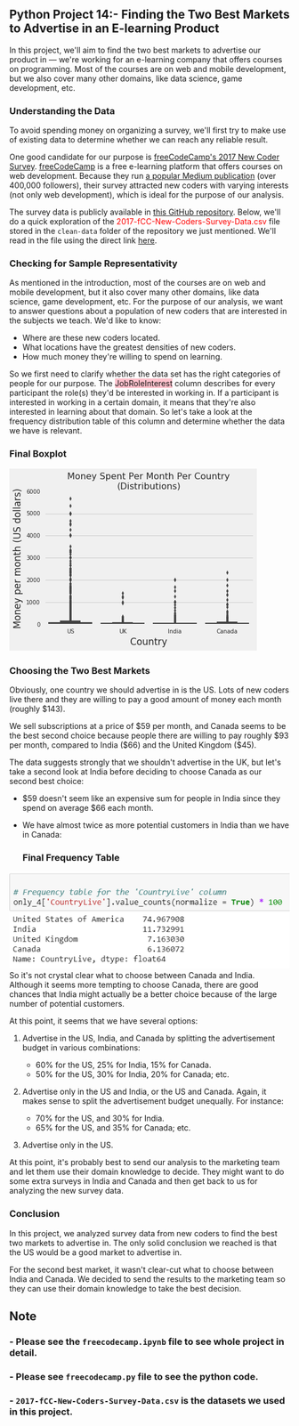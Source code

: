 ## Python Project 14:-  Finding the Two Best Markets to Advertise in an E-learning Product

In this project, we'll aim to find the two best markets to advertise our product in — we're working for an e-learning company that offers courses on programming. Most of the courses are on web and mobile development, but we also cover many other domains, like data science, game development, etc.

### Understanding the Data
To avoid spending money on organizing a survey, we'll first try to make use of existing data to determine whether we can reach any reliable result.

One good candidate for our purpose is [freeCodeCamp's 2017 New Coder Survey](https://www.freecodecamp.org/news/we-asked-20-000-people-who-they-are-and-how-theyre-learning-to-code-fff5d668969/). [freeCodeCamp](https://www.freecodecamp.org/) is a free e-learning platform that offers courses on web development. Because they run [a popular Medium publication](https://www.freecodecamp.org/news/) (over 400,000 followers), their survey attracted new coders with varying interests (not only web development), which is ideal for the purpose of our analysis.

The survey data is publicly available in [this GitHub repository](https://github.com/freeCodeCamp/2017-new-coder-survey). Below, we'll do a quick exploration of the <span style='color:Red'> 2017-fCC-New-Coders-Survey-Data.csv  </span> file stored in the `clean-data` folder of the repository we just mentioned. We'll read in the file using the direct link [here](https://raw.githubusercontent.com/freeCodeCamp/2017-new-coder-survey/master/clean-data/2017-fCC-New-Coders-Survey-Data.csv).

### Checking for Sample Representativity
As mentioned in the introduction, most of the courses are on web and mobile development, but it also cover many other domains, like data science, game development, etc. For the purpose of our analysis, we want to answer questions about a population of new coders that are interested in the subjects we teach. We'd like to know:

- Where are these new coders located.
- What locations have the greatest densities of new coders.
- How much money they're willing to spend on learning.

So we first need to clarify whether the data set has the right categories of people for our purpose. The <span style='background :Pink'>JobRoleInterest</span> column describes for every participant the role(s) they'd be interested in working in. If a participant is interested in working in a certain domain, it means that they're also interested in learning about that domain. So let's take a look at the frequency distribution table of this column and determine whether the data we have is relevant.

   ### Final Boxplot
<img src="image1.png">

### Choosing the Two Best Markets
Obviously, one country we should advertise in is the US. Lots of new coders live there and they are willing to pay a good amount of money each month (roughly \$143).

We sell subscriptions at a price of \$59 per month, and Canada seems to be the best second choice because people there are willing to pay roughly \$93 per month, compared to India (\$66) and the United Kingdom (\$45).

The data suggests strongly that we shouldn't advertise in the UK, but let's take a second look at India before deciding to choose Canada as our second best choice:

- $59 doesn't seem like an expensive sum for people in India since they spend on average \$66 each month.
- We have almost twice as more potential customers in India than we have in Canada:

     ### Final Frequency Table
<img src="image2.png">
So it's not crystal clear what to choose between Canada and India. Although it seems more tempting to choose Canada, there are good chances that India might actually be a better choice because of the large number of potential customers.

At this point, it seems that we have several options:

1. Advertise in the US, India, and Canada by splitting the advertisement budget in various combinations:
    - 60% for the US, 25% for India, 15% for Canada.
    - 50% for the US, 30% for India, 20% for Canada; etc.
    
2. Advertise only in the US and India, or the US and Canada. Again, it makes sense to split the advertisement budget unequally. For instance:
    - 70% for the US, and 30% for India.
    - 65% for the US, and 35% for Canada; etc.
    
3. Advertise only in the US.

At this point, it's probably best to send our analysis to the marketing team and let them use their domain knowledge to decide. They might want to do some extra surveys in India and Canada and then get back to us for analyzing the new survey data.

### Conclusion
In this project, we analyzed survey data from new coders to find the best two markets to advertise in. The only solid conclusion we reached is that the US would be a good market to advertise in.

For the second best market, it wasn't clear-cut what to choose between India and Canada. We decided to send the results to the marketing team so they can use their domain knowledge to take the best decision.

## Note
### - Please see the `freecodecamp.ipynb` file to see whole project in detail.
### - Please see `freecodecamp.py` file to see the python code.
### - `2017-fCC-New-Coders-Survey-Data.csv` is the datasets we used in this project.
